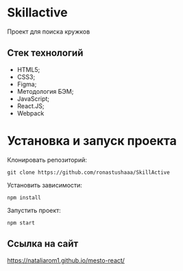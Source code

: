 # Skillactive

Проект для поиска кружков

## **Стек технологий**

- HTML5;
- CSS3;
- Figma;
- Методология БЭМ;
- JavaScript;
- React.JS;
- Webpack

# **Установка и запуск проекта**

Клонировать репозиторий:

    git clone https://github.com/ronastushaaa/SkillActive
    
Установить зависимости:

    npm install


Запустить проект:

    npm start

## **Ссылка на сайт**

https://nataliarom1.github.io/mesto-react/
